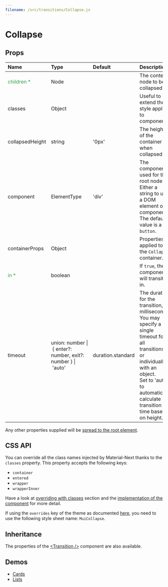 ```yaml
---
filename: /src/transitions/Collapse.js
---
```


<!--- This documentation is automatically generated, do not try to edit it. -->

# Collapse



## Props

| Name | Type | Default | Description |
|:-----|:-----|:--------|:------------|
| <span style="color: #31a148">children *</span> | Node |  | The content node to be collapsed. |
| classes | Object |  | Useful to extend the style applied to components. |
| collapsedHeight | string | '0px' | The height of the container when collapsed. |
| component | ElementType | 'div' | The component used for the root node. Either a string to use a DOM element or a component. The default value is a `button`. |
| containerProps | Object |  | Properties applied to the `Collapse` container. |
| <span style="color: #31a148">in *</span> | boolean |  | If `true`, the component will transition in. |
| timeout | union:&nbsp;number&nbsp;&#124;<br>&nbsp;{ enter?: number, exit?: number }&nbsp;&#124;<br>&nbsp;'auto'<br> | duration.standard | The duration for the transition, in milliseconds. You may specify a single timeout for all transitions, or individually with an object.<br>Set to 'auto' to automatically calculate transition time based on height. |

Any other properties supplied will be [spread to the root element](/guides/api#spread).

## CSS API

You can override all the class names injected by Material-Next thanks to the `classes` property.
This property accepts the following keys:
- `container`
- `entered`
- `wrapper`
- `wrapperInner`

Have a look at [overriding with classes](/customization/overrides#overriding-with-classes) section
and the [implementation of the component](https://github.com/material-next/material-next/tree/v1-beta/src/transitions/Collapse.js)
for more detail.

If using the `overrides` key of the theme as documented
[here](/customization/themes#customizing-all-instances-of-a-component-type),
you need to use the following style sheet name: `MuiCollapse`.

## Inheritance

The properties of the [&lt;Transition /&gt;](https://reactcommunity.org/react-transition-group/#Transition) component are also available.

## Demos

- [Cards](/demos/cards)
- [Lists](/demos/lists)

